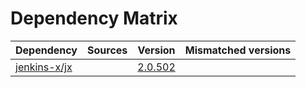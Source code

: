# Dependency Matrix

Dependency | Sources | Version | Mismatched versions
---------- | ------- | ------- | -------------------
[jenkins-x/jx](https://github.com/jenkins-x/jx) |  | [2.0.502](https://github.com/jenkins-x/jx/releases/tag/v2.0.502) | 
